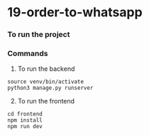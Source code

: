 # 19-order-to-whatsapp

### To run the project
### Commands

1. To run the backend
```
source venv/bin/activate
python3 manage.py runserver
```
2. To run the frontend
```
cd frontend
npm install
npm run dev
```

